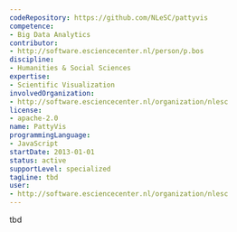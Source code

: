 ```yaml
---
codeRepository: https://github.com/NLeSC/pattyvis
competence:
- Big Data Analytics
contributor:
- http://software.esciencecenter.nl/person/p.bos
discipline:
- Humanities & Social Sciences
expertise:
- Scientific Visualization
involvedOrganization:
- http://software.esciencecenter.nl/organization/nlesc
license:
- apache-2.0
name: PattyVis
programmingLanguage:
- JavaScript
startDate: 2013-01-01
status: active
supportLevel: specialized
tagLine: tbd
user:
- http://software.esciencecenter.nl/organization/nlesc
---
```

tbd
